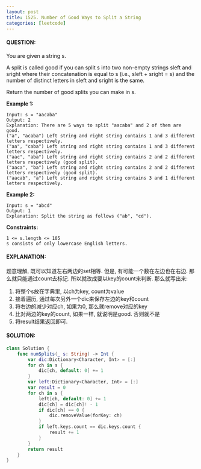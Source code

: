 ```yaml
---
layout: post
title: 1525. Number of Good Ways to Split a String
categories: [leetcode]
---
```

#### QUESTION:
You are given a string s.

A split is called good if you can split s into two non-empty strings sleft and sright where their concatenation is equal to s (i.e., sleft + sright = s) and the number of distinct letters in sleft and sright is the same.

Return the number of good splits you can make in s.

 

__Example 1:__
```
Input: s = "aacaba"
Output: 2
Explanation: There are 5 ways to split "aacaba" and 2 of them are good. 
("a", "acaba") Left string and right string contains 1 and 3 different letters respectively.
("aa", "caba") Left string and right string contains 1 and 3 different letters respectively.
("aac", "aba") Left string and right string contains 2 and 2 different letters respectively (good split).
("aaca", "ba") Left string and right string contains 2 and 2 different letters respectively (good split).
("aacab", "a") Left string and right string contains 3 and 1 different letters respectively.
```
__Example 2:__
```
Input: s = "abcd"
Output: 1
Explanation: Split the string as follows ("ab", "cd").
```
 

__Constraints:__
```
1 <= s.length <= 105
s consists of only lowercase English letters.
```
#### EXPLANATION:

题意理解, 既可以知道左右两边的set相等. 但是, 有可能一个数在左边也在右边. 那么就只能通过count去标记. 所以就改成要以key的count来判断. 那么就写出来:   
1. 将整个s放在字典里, 以ch为key, count为value  
2. 接着遍历, 通过每次另外一个dic来保存左边的key和count  
3. 将右边的减少对应ch, 如果为0, 那么就remove对应的key  
4. 比对两边的key的count, 如果一样, 就说明是good. 否则就不是  
5. 将result结果返回即可.  

#### SOLUTION:
```swift
class Solution {
    func numSplits(_ s: String) -> Int {
        var dic:Dictionary<Character, Int> = [:]
        for ch in s {
            dic[ch, default: 0] += 1
        }
        var left:Dictionary<Character, Int> = [:]
        var result = 0
        for ch in s {
            left[ch, default: 0] += 1
            dic[ch] = dic[ch]! - 1
            if dic[ch] == 0 {
                dic.removeValue(forKey: ch)
            }
            if left.keys.count == dic.keys.count {
                result += 1
            }
        }
        return result
    }
}
```
